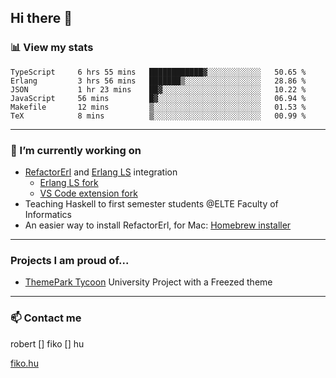## Hi there 👋

### 📊 View my stats

<!--START_SECTION:waka-->

```text
TypeScript     6 hrs 55 mins   ████████████▓░░░░░░░░░░░░   50.65 %
Erlang         3 hrs 56 mins   ███████▒░░░░░░░░░░░░░░░░░   28.86 %
JSON           1 hr 23 mins    ██▓░░░░░░░░░░░░░░░░░░░░░░   10.22 %
JavaScript     56 mins         █▓░░░░░░░░░░░░░░░░░░░░░░░   06.94 %
Makefile       12 mins         ▒░░░░░░░░░░░░░░░░░░░░░░░░   01.53 %
TeX            8 mins          ▒░░░░░░░░░░░░░░░░░░░░░░░░   00.99 %
```

<!--END_SECTION:waka-->


---

### 🔭 I’m currently working on
- [RefactorErl](https://plc.inf.elte.hu/erlang/) and [Erlang LS](https://erlang-ls.github.io) integration 
  - [Erlang LS fork](https://github.com/robertfiko/erlang_ls)
  - [VS Code extension fork](https://github.com/robertfiko/vscode)
- Teaching Haskell to first semester students @ELTE Faculty of Informatics
- An easier way to install RefactorErl, for Mac: [Homebrew installer](https://github.com/robertfiko/homebrew-referl-installer)

---
### Projects I am proud of...
- [ThemePark Tycoon](https://szofttech.inf.elte.hu/szofttech/public/csip-42) University Project with a Freezed theme
---


### 📫 Contact me
robert [] fiko [] hu

[fiko.hu](https://fiko.hu)


<!--
**robertfiko/robertfiko** is a ✨ _special_ ✨ repository because its `README.md` (this file) appears on your GitHub profile.

Here are some ideas to get you started:

- 🔭 I’m currently working on ...
- 🌱 I’m currently learning ...
- 👯 I’m looking to collaborate on ...
- 🤔 I’m looking for help with ...
- 💬 Ask me about ...
- 📫 How to reach me: ...
- 😄 Pronouns: ...
- ⚡ Fun fact: ...
-->
